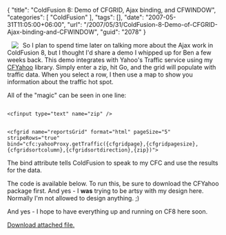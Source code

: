 {
	"title": "ColdFusion 8: Demo of CFGRID, Ajax binding, and CFWINDOW",
	"categories": [
		"ColdFusion"
	],
	"tags": [],
	"date": "2007-05-31T11:05:00+06:00",
	"url": "/2007/05/31/ColdFusion-8-Demo-of-CFGRID-Ajax-binding-and-CFWINDOW",
	"guid": "2078"
}

<img src="http://ray.camdenfamily.com/images/traffic_thumb.jpg" align="left" hspace="10"> 
So I plan to spend time later on talking more about the Ajax work in ColdFusion 8, but I thought I'd share a demo I whipped up for Ben a few weeks back. This demo integrates with Yahoo's Traffic service using my <a href="http://cfyahoo.riaforge.org">CFYahoo</a> library. Simply enter a zip, hit Go, and the grid will populate with traffic data. When you select a row, I then use a map to show you information about the traffic hot spot. 

All of the "magic" can be seen in one line:

<code>
&lt;cfinput type="text" name="zip" /&gt;

&lt;cfgrid name="reportsGrid" format="html" pageSize="5" stripeRows="true" 			bind="cfc:yahooProxy.getTraffic({cfgridpage},{cfgridpagesize},{cfgridsortcolumn},{cfgridsortdirection},{zip})"&gt;
</code>

The bind attribute tells ColdFusion to speak to my CFC and use the results for the data. 


The code is available below. To run this, be sure to download  the CFYahoo package first. And yes - I <b>was</b> trying to be artsy with my design here. Normally I'm not allowed to design anything. ;)

And yes - I hope to have everything up and running on CF8 here soon.<p><a href='enclosures/D%3A%5Cwebsites%5Cdev%2Ecamdenfamily%2Ecom%5Cenclosures%2Ftraffic1%2Ezip'>Download attached file.</a></p>